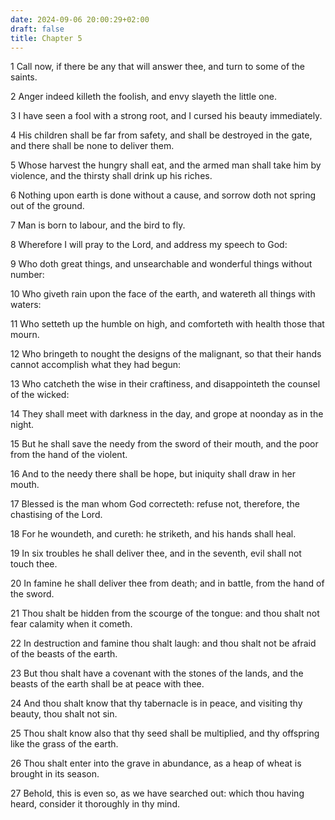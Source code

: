 ```yaml
---
date: 2024-09-06 20:00:29+02:00
draft: false
title: Chapter 5
---
```




1 Call now, if there be any that will answer thee, and turn to some of the saints.

2 Anger indeed killeth the foolish, and envy slayeth the little one.

3 I have seen a fool with a strong root, and I cursed his beauty immediately.

4 His children shall be far from safety, and shall be destroyed in the gate, and there shall be none to deliver them.

5 Whose harvest the hungry shall eat, and the armed man shall take him by violence, and the thirsty shall drink up his riches.

6 Nothing upon earth is done without a cause, and sorrow doth not spring out of the ground.

7 Man is born to labour, and the bird to fly.

8 Wherefore I will pray to the Lord, and address my speech to God:

9 Who doth great things, and unsearchable and wonderful things without number:

10 Who giveth rain upon the face of the earth, and watereth all things with waters:

11 Who setteth up the humble on high, and comforteth with health those that mourn.

12 Who bringeth to nought the designs of the malignant, so that their hands cannot accomplish what they had begun:

13 Who catcheth the wise in their craftiness, and disappointeth the counsel of the wicked:

14 They shall meet with darkness in the day, and grope at noonday as in the night.

15 But he shall save the needy from the sword of their mouth, and the poor from the hand of the violent.

16 And to the needy there shall be hope, but iniquity shall draw in her mouth.

17 Blessed is the man whom God correcteth: refuse not, therefore, the chastising of the Lord.

18 For he woundeth, and cureth: he striketh, and his hands shall heal.

19 In six troubles he shall deliver thee, and in the seventh, evil shall not touch thee.

20 In famine he shall deliver thee from death; and in battle, from the hand of the sword.

21 Thou shalt be hidden from the scourge of the tongue: and thou shalt not fear calamity when it cometh.

22 In destruction and famine thou shalt laugh: and thou shalt not be afraid of the beasts of the earth.

23 But thou shalt have a covenant with the stones of the lands, and the beasts of the earth shall be at peace with thee.

24 And thou shalt know that thy tabernacle is in peace, and visiting thy beauty, thou shalt not sin.

25 Thou shalt know also that thy seed shall be multiplied, and thy offspring like the grass of the earth.

26 Thou shalt enter into the grave in abundance, as a heap of wheat is brought in its season.

27 Behold, this is even so, as we have searched out: which thou having heard, consider it thoroughly in thy mind.

